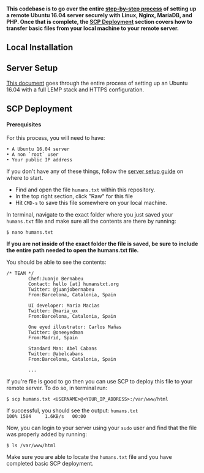 #### This codebase is to go over the entire [step-by-step process](https://github.com/eheckard23/Server_Stack/blob/master/setup.md) of setting up a remote Ubuntu 16.04 server securely with Linux, Nginx, MariaDB, and PHP. Once that is complete, the [SCP Deployment](#scp-deployment) section covers how to transfer basic files from your local machine to your remote server.

## Local Installation
## Server Setup
[This document](https://github.com/eheckard23/Server_Stack/blob/master/setup.md) goes through the entire process of setting up an Ubuntu 16.04 with a full LEMP stack and HTTPS configuration.

## SCP Deployment

#### Prerequisites
For this process, you will need to have:
	
	• A Ubuntu 16.04 server
	• A non `root` user
	• Your public IP address
	
If you don't have any of these things, follow the [server setup guide](https://github.com/eheckard23/Server_Stack/blob/master/setup.md) on where to start.

* Find and open the file `humans.txt` within this repository.
* In the top right section, click "Raw" for this file
* Hit `CMD-s` to save this file somewhere on your local machine.

In terminal, navigate to the exact folder where you just saved your `humans.txt` file and make sure all the contents are there by running:

`$ nano humans.txt`

**If you are not inside of the exact folder the file is saved, be sure to include the entire path needed to open the humans.txt file.**

You should be able to see the contents:

```text
/* TEAM */
        Chef:Juanjo Bernabeu
        Contact: hello [at] humanstxt.org
        Twitter: @juanjobernabeu
        From:Barcelona, Catalonia, Spain

        UI developer: Maria Macias
        Twitter: @maria_ux
        From:Barcelona, Catalonia, Spain

        One eyed illustrator: Carlos Mañas
        Twitter: @oneeyedman
        From:Madrid, Spain

        Standard Man: Abel Cabans
        Twitter: @abelcabans
        From:Barcelona, Catalonia, Spain
        
        ...
```
If you're file is good to go then you can use SCP to deploy this file to your remote server. To do so, in terminal run:


`$ scp humans.txt <USERNAME>@<YOUR_IP_ADDRESS>:/var/www/html`

If successful, you should see the output:
`humans.txt                                    100% 1584     1.6KB/s   00:00 `

Now, you can login to your server using your `sudo` user and find that the file was properly added by running:

`$ ls /var/www/html`

Make sure you are able to locate the `humans.txt` file and you have completed basic SCP deployment.